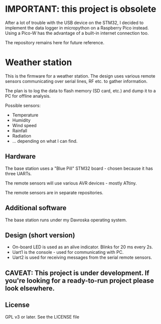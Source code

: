 # IMPORTANT: this project is obsolete

After a lot of trouble with the USB device on the STM32, I decided to implement the data logger in micropython
on a Raspberry Pico instead. Using a Pico-W has the advantage of a built-in internet connection too.

The repository remains here for future reference.

# Weather station

This is the firmware for a weather station. The design uses various remote sensors communicating
over serial lines, RF etc. to gather information.

The plan is to log the data to flash memory (SD card, etc.) and dump it to a PC for offline
analysis.

Possible sensors:

* Temperature
* Humidity
* Wind speed
* Rainfall
* Radiation
* ... depending on what I can find.

## Hardware

The base station uses a "Blue Pill" STM32 board - chosen because it has three UARTs.

The remote sensors will use various AVR devices - mostly ATtiny.

The remote sensors are in separate repositories.

## Additional software

The base station runs under my Davroska operating system.

## Design (short version)

* On-board LED is used as an alive indicator. Blinks for 20 ms every 2s.
* Uart1 is the console - used for communicating with PC.
* Uart2 is used for receiving messages from the serial remote sensors.

## CAVEAT: This project is under development. If you're looking for a ready-to-run project please look elsewhere.

## License

GPL v3 or later.  See the LICENSE file
